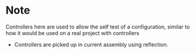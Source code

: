 ﻿# Note
Controllers here are used to allow the self test of a configuration, 
similar to how it would be used on a real project with controllers
- Controllers are picked up in current assembly using reflection.


